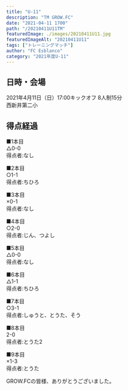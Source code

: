 ```yaml
---
title: "U-11"
description: "TM GROW.FC"
date: "2021-04-11 1700"
path: "/20210411U11TM"
featuredImage: ./images/20210411U11.jpg
featuredImageAlt: "20210411U11"
tags: ["トレーニングマッチ"]
author: "FC Esblanco"
category: "2021年度U-11"
---
```



## 日時・会場

2021年4月11日（日）17:00キックオフ 8人制15分  
西新井第二小

## 得点経過

■1本目  
△0-0  
得点者:なし

■2本目  
○1-1  
得点者:ちひろ

■3本目  
×0-1  
得点者:なし

■4本目  
○2-0  
得点者:じん、つよし

■5本目  
△0-0  
得点者:なし

■6本目  
△1-1  
得点者:ちひろ

■7本目  
○3-1  
得点者:しゅうと、とうた、そう

■8本目  
2-0  
得点者:とうた2

■9本目  
×1-3  
得点者:とうた

GROW.FCの皆様、ありがとうございました。
